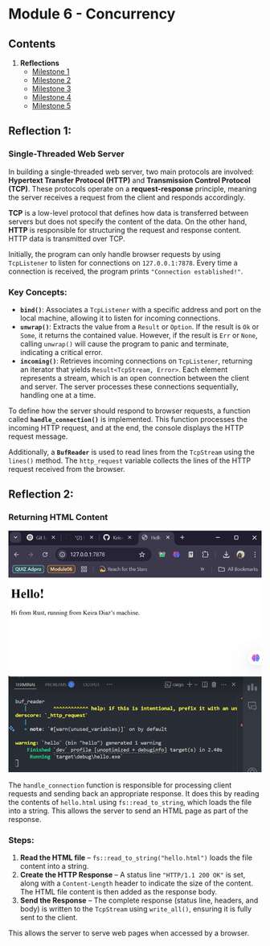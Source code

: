 # Module 6 - Concurrency

## Contents
1. **Reflections**
    - [Milestone 1](#reflection-1)
    - [Milestone 2](#reflection-2)
    - [Milestone 3](#reflection-3)
    - [Milestone 4](#reflection-4)
    - [Milestone 5](#reflection-5)


## Reflection 1: 
### Single-Threaded Web Server

In building a single-threaded web server, two main protocols are involved: **Hypertext Transfer Protocol (HTTP)** and **Transmission Control Protocol (TCP)**. These protocols operate on a **request-response** principle, meaning the server receives a request from the client and responds accordingly.  

**TCP** is a low-level protocol that defines how data is transferred between servers but does not specify the content of the data. On the other hand, **HTTP** is responsible for structuring the request and response content. HTTP data is transmitted over TCP.  

Initially, the program can only handle browser requests by using `TcpListener` to listen for connections on `127.0.0.1:7878`. Every time a connection is received, the program prints `"Connection established!"`.  

### Key Concepts:
- **`bind()`**: Associates a `TcpListener` with a specific address and port on the local machine, allowing it to listen for incoming connections.  
- **`unwrap()`**: Extracts the value from a `Result` or `Option`. If the result is `Ok` or `Some`, it returns the contained value. However, if the result is `Err` or `None`, calling `unwrap()` will cause the program to panic and terminate, indicating a critical error.  
- **`incoming()`**: Retrieves incoming connections on `TcpListener`, returning an iterator that yields `Result<TcpStream, Error>`. Each element represents a stream, which is an open connection between the client and server. The server processes these connections sequentially, handling one at a time.  

To define how the server should respond to browser requests, a function called **`handle_connection()`** is implemented. This function processes the incoming HTTP request, and at the end, the console displays the HTTP request message.  

Additionally, a **`BufReader`** is used to read lines from the `TcpStream` using the `lines()` method. The `http_request` variable collects the lines of the HTTP request received from the browser.

## Reflection 2: 
### Returning HTML Content

![Returning-html-picture](image.png)

The `handle_connection` function is responsible for processing client requests and sending back an appropriate response. It does this by reading the contents of `hello.html` using `fs::read_to_string`, which loads the file into a string. This allows the server to send an HTML page as part of the response.  

### **Steps:**
1. **Read the HTML file** – `fs::read_to_string("hello.html")` loads the file content into a string.  
2. **Create the HTTP Response** – A status line `"HTTP/1.1 200 OK"` is set, along with a `Content-Length` header to indicate the size of the content. The HTML file content is then added as the response body.  
3. **Send the Response** – The complete response (status line, headers, and body) is written to the `TcpStream` using `write_all()`, ensuring it is fully sent to the client.  

This allows the server to serve web pages when accessed by a browser. 
